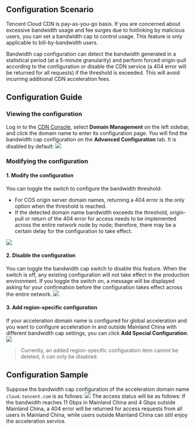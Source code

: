 ## Configuration Scenario

Tencent Cloud CDN is pay-as-you-go basis. If you are concerned about excessive bandwidth usage and fee surges due to hotlinking by malicious users, you can set a bandwidth cap to control usage. This feature is only applicable to bill-by-bandwidth users.

Bandwidth cap configuration can detect the bandwidth generated in a statistical period (at a 5-minute granularity) and perform forced origin-pull according to the configuration or disable the CDN service (a 404 error will be returned for all requests) if the threshold is exceeded. This will avoid incurring additional CDN acceleration fees.

## Configuration Guide
### Viewing the configuration
Log in to the [CDN Console](https://console.cloud.tencent.com/cdn), select **Domain Management** on the left sidebar, and click the domain name to enter its configuration page. You will find the bandwidth cap configuration on the **Advanced Configuration** tab. It is disabled by default:
![](https://main.qcloudimg.com/raw/2dc4d64a3c1f4054471a31681c19765e.png)

### Modifying the configuration
#### 1. Modify the configuration
You can toggle the switch to configure the bandwidth threshold:
- For COS origin server domain names, returning a 404 error is the only option when the threshold is reached.
- If the detected domain name bandwidth exceeds the threshold, origin-pull or return of the 404 error for access needs to be implemented across the entire network node by node; therefore, there may be a certain delay for the configuration to take effect.

![](https://main.qcloudimg.com/raw/7520963775f790d2adaf588b9418bd7c.png)

#### 2. Disable the configuration
You can toggle the bandwidth cap switch to disable this feature. When the switch is off, any existing configuration will not take effect in the production environment. If you toggle the switch on, a message will be displayed asking for your confirmation before the configuration takes effect across the entire network.
![](https://main.qcloudimg.com/raw/1a18d747e269347c90aa17f116601509.png)

#### 3. Add region-specific configuration
If your acceleration domain name is configured for global acceleration and you want to configure acceleration in and outside Mainland China with different bandwidth cap settings, you can click **Add Special Configuration**.
![](https://main.qcloudimg.com/raw/1a855e379a90af8de76c0ee26727e632.png)

>Currently, an added region-specific configuration item cannot be deleted, it can only be disabled.

## Configuration Sample
Suppose the bandwidth cap configuration of the acceleration domain name `cloud.tencent.com` is as follows:
![](https://main.qcloudimg.com/raw/772256e11f3c1c9a85ae9cc57315c4f6.png)
The access status will be as follows:
If the bandwidth reaches 11 Gbps in Mainland China and 4 Gbps outside Mainland China, a 404 error will be returned for access requests from all users in Mainland China, while users outside Mainland China can still enjoy the acceleration service.

